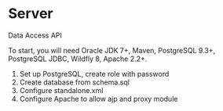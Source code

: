 Server
======

Data Access API

To start, you will need Oracle JDK 7+, Maven, PostgreSQL 9.3+, PostgreSQL JDBC, Wildfly 8, Apache 2.2+.

1. Set up PostgreSQL, create role with password
2. Create database from schema.sql
3. Configure standalone.xml
4. Configure Apache to allow ajp and proxy module